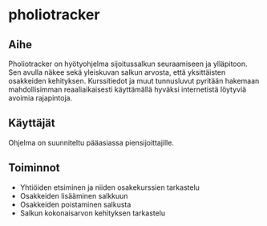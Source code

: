 # pholiotracker

## Aihe
Pholiotracker on hyötyohjelma sijoitussalkun seuraamiseen ja ylläpitoon. Sen
avulla näkee sekä yleiskuvan salkun arvosta, että yksittäisten osakkeiden
kehityksen. Kurssitiedot ja muut tunnusluvut pyritään hakemaan mahdollisimman
reaaliaikaisesti käyttämällä hyväksi internetistä löytyviä avoimia rajapintoja.

## Käyttäjät
Ohjelma on suunniteltu pääasiassa piensijoittajille.

## Toiminnot
* Yhtiöiden etsiminen ja niiden osakekurssien tarkastelu
* Osakkeiden lisääminen salkkuun
* Osakkeiden poistaminen salkusta
* Salkun kokonaisarvon kehityksen tarkastelu

